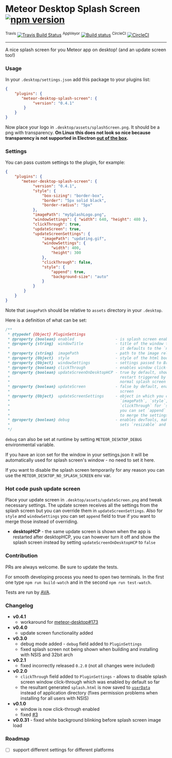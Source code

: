 # Meteor Desktop Splash Screen [![npm version](https://img.shields.io/npm/v/meteor-desktop-splash-screen.svg)](https://npmjs.org/package/meteor-desktop-splash-screen)

<sup>Travis</sup> [![Travis Build Status](https://travis-ci.org/wojtkowiak/meteor-desktop-splash-screen.svg?branch=master)](https://travis-ci.org/wojtkowiak/meteor-desktop-splash-screen) <sup>AppVeyor</sup> [![Build status](https://ci.appveyor.com/api/projects/status/f52xvrra1gouyg1t/branch/master?svg=true)](https://ci.appveyor.com/project/wojtkowiak/meteor-desktop-splash-screen) <sup>CircleCI</sup> [![CircleCI](https://circleci.com/gh/wojtkowiak/meteor-desktop-splash-screen/tree/master.svg?style=svg)](https://circleci.com/gh/wojtkowiak/meteor-desktop-splash-screen/tree/master)

---
A nice splash screen for you Meteor app on desktop! (and an update screen too!)

### Usage

In your `.desktop/settings.json` add this package to your plugins list:
```json
{
    "plugins": {
       "meteor-desktop-splash-screen": {
            "version": "0.4.1"
        }
    }
}
```
Now place your logo in `.desktop/assets/splashScreen.png`. It should be a png with transparency.
__On Linux this does not look so nice because transparency is not supported in Electron [out of the box](https://github.com/electron/electron/blob/master/docs/api/frameless-window.md#limitations).__
 
### Settings

You can pass custom settings to the plugin, for example:
```json
{
    "plugins": {
       "meteor-desktop-splash-screen": {
            "version": "0.4.1",
            "style": { 
                "box-sizing": "border-box",
                "border": "5px solid black",
                "border-radius": "5px"
            },
            "imagePath": "mySplashLogo.png",
            "windowSettings": { "width": 640, "height": 480 },
            "clickThrough": true,
            "updateScreen": true,
            "updateScreenSettings": {
                "imagePath": "updating.gif",
                "windowSettings": {
                    "width": 400,
                    "height": 300
                },
                "clickThrough": false,
                "style": {
                    "append": true,
                    "background-size": "auto"
                }
            }            
        }
    }
}
```
Note that `imagePath` should be relative to `assets` directory in your `.desktop`.

Here is a definition of what can be set:
```javascript
/**
 * @typedef {Object} PluginSettings
 * @property {boolean} enabled                  - is splash screen enabled
 * @property {string}  windowTitle              - title of the window that shows splash screen -
 *                                                it defaults to the `name` from settings.json
 * @property {string}  imagePath                - path to the image relative to the .desktop dir
 * @property {Object}  style                    - style of the html body that displays the image
 * @property {Object}  windowSettings           - settings passed to BrowserWindow
 * @property {boolean} clickThrough             - enables window click-through [true by default]
 * @property {boolean} updateScreenOnDesktopHCP - true by default, shows update screen after app
 *                                                restart triggered by desktop HCP update, otherwise
 *                                                normal splash screen will be used
 * @property {boolean} updateScreen             - false by default, enables hot code push update
 *                                                screen
 * @property {Object}  updateScreenSettings     - object in which you can override `windowTitle`,
 *                                                `imagePath`, `style`, `windowSettings`,
 *                                                `clickThrough` for `style` and `windowSettings`
 *                                                you can set `append` fields to true if you want
 *                                                to merge the settings and append/override them
 * @property {boolean} debug                    - enables devTools, makes the window remain open,
 *                                                sets `resizable` and `alwaysOnTop` to false
 */
```
`debug` can also be set at runtime by setting `METEOR_DESKTOP_DEBUG` environmental variable. 

If you have an icon set for the window in your settings.json it will be automatically used for splash screen's window - no need to set it here.

If you want to disable the splash screen temporarily for any reason you can use the `METEOR_DESKTOP_NO_SPLASH_SCREEN` env var.  

### Hot code push update screen

Place your update screen in `.desktop/assets/updateScreen.png` and tweak necessary settings. The update screen receives all the settings from the splash screen but you can override them in `updateScreenSettings`.
Also for `style` and `windowSettings` you can set `append` field to true if you want to merge those instead of overriding.

- **desktopHCP** - the same update screen is shown when the app is restarted after desktopHCP, you can however turn it off and show the splash screen instead by setting `updateScreenOnDesktopHCP` to `false` 


### Contribution

PRs are always welcome. Be sure to update the tests.

For smooth developing process you need to open two terminals. In the first one type `npm run build-watch` and in the second `npm run test-watch`. 

Tests are run by [AVA](https://github.com/avajs).

### Changelog
- **v0.4.1**
    - workaround for [meteor-desktop#173](https://github.com/wojtkowiak/meteor-desktop/issues/173)
- **v0.4.0**
    - update screen functionality added
- **v0.3.0**
    - debug mode added - `debug` field added to `PluginSettings`
    - fixed splash screen not being shown when building and installing with NSIS and 32bit arch
- **v0.2.1**
    - fixed incorrectly released `0.2.0` (not all changes were included)
- **v0.2.0**
    - `clickThrough` field added to `PluginSettings` - allows to disable splash screen window 
    click-through which was enabled by default so far
    - the resultant generated `splash.html` is now saved to 
    [`userData`](http://electron.atom.io/docs/api/app/#appgetpathname)
      instead of application directory (fixes permission problems when installing for all users 
      with NSIS)
- **v0.1.0**
    - window is now click-through enabled
    - fixed [#3](https://github.com/wojtkowiak/meteor-desktop-splash-screen/issues/3)
- **v0.0.31** - fixed white background blinking before splash screen image load

### Roadmap

- [ ] support different settings for different platforms
 
